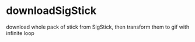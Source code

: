 # downloadSigStick
download whole pack of stick from SigStick, then transform them to gif with infinite loop
